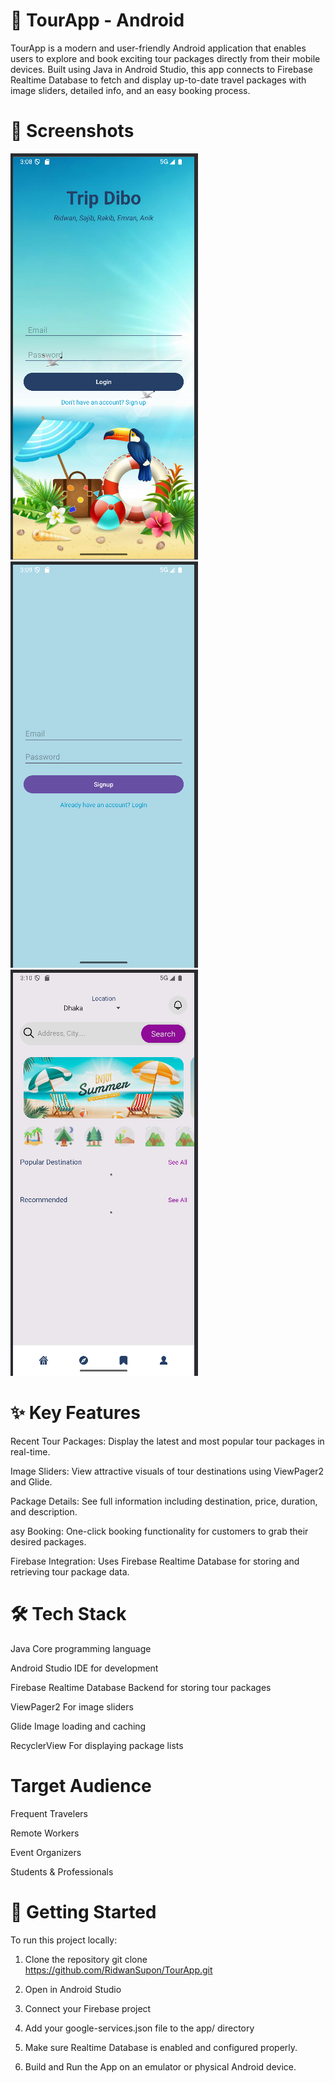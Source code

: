 # 🧳 TourApp - Android

TourApp is a modern and user-friendly Android application that enables users to explore and book exciting tour packages directly from their mobile devices. Built using Java in Android Studio, this app connects to Firebase Realtime Database to fetch and display up-to-date travel packages with image sliders, detailed info, and an easy booking process.

# 📸 Screenshots

![Login](https://github.com/RidwanSupon/Tour-App/blob/77fee841114830305e1109a3e3daf87bbcad64db/screenshorts/Screenshot%20from%202025-05-27%2015-09-03.png)
![SignUp](https://github.com/RidwanSupon/Tour-App/blob/77fee841114830305e1109a3e3daf87bbcad64db/screenshorts/Screenshot%20from%202025-05-27%2015-09-10.png)
![home screen working......](https://github.com/RidwanSupon/Tour-App/blob/77fee841114830305e1109a3e3daf87bbcad64db/screenshorts/Screenshot%20from%202025-05-27%2015-10-42.png)
# ✨ Key Features
Recent Tour Packages: Display the latest and most popular tour packages in real-time.

Image Sliders: View attractive visuals of tour destinations using ViewPager2 and Glide.

Package Details: See full information including destination, price, duration, and description.

asy Booking: One-click booking functionality for customers to grab their desired packages.

Firebase Integration: Uses Firebase Realtime Database for storing and retrieving tour package data.

# 🛠️ Tech Stack
Java	Core programming language

Android Studio	IDE for development

Firebase Realtime Database	Backend for storing tour packages

ViewPager2	For image sliders

Glide	Image loading and caching

RecyclerView	For displaying package lists

# Target Audience
Frequent Travelers

Remote Workers

Event Organizers

Students & Professionals

# 🚀 Getting Started
To run this project locally:

1. Clone the repository
git clone https://github.com/RidwanSupon/TourApp.git

2. Open in Android Studio

3. Connect your Firebase project

4. Add your google-services.json file to the app/ directory

5. Make sure Realtime Database is enabled and configured properly.

6. Build and Run the App on an emulator or physical Android device.
